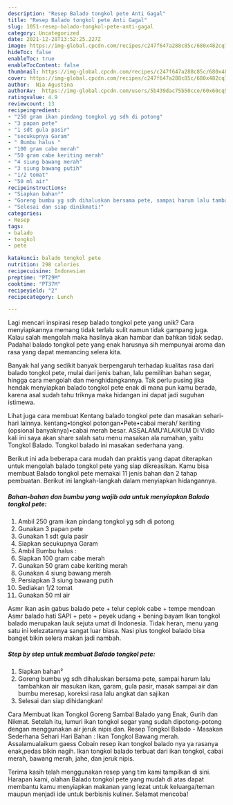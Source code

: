```yaml
---
description: "Resep Balado tongkol pete Anti Gagal"
title: "Resep Balado tongkol pete Anti Gagal"
slug: 1051-resep-balado-tongkol-pete-anti-gagal
category: Uncategorized
date: 2021-12-28T13:52:25.227Z
image: https://img-global.cpcdn.com/recipes/c247f647a288c85c/680x482cq70/balado-tongkol-pete-foto-resep-utama.jpg
hideToc: false
enableToc: true
enableTocContent: false
thumbnail: https://img-global.cpcdn.com/recipes/c247f647a288c85c/680x482cq70/balado-tongkol-pete-foto-resep-utama.jpg
cover: https://img-global.cpcdn.com/recipes/c247f647a288c85c/680x482cq70/balado-tongkol-pete-foto-resep-utama.jpg
author:  Nia Agustina
authorAv:  https://img-global.cpcdn.com/users/5b439dac75b50cce/60x60cq50/avatar.jpg
ratingvalue: 4.9
reviewcount: 13
recipeingredient:
- "250 gram ikan pindang tongkol yg sdh di potong"
- "3 papan pete"
- "1 sdt gula pasir"
- "secukupnya Garam"
- " Bumbu halus "
- "100 gram cabe merah"
- "50 gram cabe keriting merah"
- "4 siung bawang merah"
- "3 siung bawang putih"
- "1/2 tomat"
- "50 ml air"
recipeinstructions:
- "Siapkan bahan²"
- "Goreng bumbu yg sdh dihaluskan bersama pete, sampai harum lalu tambahkan air masukan ikan, garam, gula pasir, masak sampai air dan bumbu meresap, koreksi rasa lalu angkat dan sajikan"
- "Selesai dan siap dinikmati!"
categories:
- Resep
tags:
- balado
- tongkol
- pete

katakunci: balado tongkol pete 
nutrition: 298 calories
recipecuisine: Indonesian
preptime: "PT29M"
cooktime: "PT37M"
recipeyield: "2"
recipecategory: Lunch

---
```



Lagi mencari inspirasi resep balado tongkol pete yang unik? Cara menyiapkannya memang tidak terlalu sulit namun tidak gampang juga. Kalau salah mengolah maka hasilnya akan hambar dan bahkan tidak sedap. Padahal balado tongkol pete yang enak harusnya sih mempunyai aroma dan rasa yang dapat memancing selera kita.


Banyak hal yang sedikit banyak berpengaruh terhadap kualitas rasa dari balado tongkol pete, mulai dari jenis bahan, lalu pemilihan bahan segar, hingga cara mengolah dan menghidangkannya. Tak perlu pusing jika hendak menyiapkan balado tongkol pete enak di mana pun kamu berada, karena asal sudah tahu triknya maka hidangan ini dapat jadi suguhan istimewa.

Lihat juga cara membuat Kentang balado tongkol pete dan masakan sehari-hari lainnya. kentang•tongkol potongan•Pete•cabai merah/ keriting (opsional banyaknya)•cabai merah besar. ASSALAMU&#39;ALAIKUM Di Vidio kali ini saya akan share salah satu menu masakan ala rumahan, yaitu Tongkol Balado. Tongkol balado ini masakan sederhana yang.


Berikut ini ada beberapa cara mudah dan praktis yang dapat diterapkan untuk mengolah balado tongkol pete yang siap dikreasikan. Kamu bisa membuat Balado tongkol pete memakai 11 jenis bahan dan 2 tahap pembuatan. Berikut ini langkah-langkah dalam menyiapkan hidangannya.

<!--inarticleads1-->

##### Bahan-bahan dan bumbu yang wajib ada untuk menyiapkan Balado tongkol pete:

1. Ambil 250 gram ikan pindang tongkol yg sdh di potong
1. Gunakan 3 papan pete
1. Gunakan 1 sdt gula pasir
1. Siapkan secukupnya Garam
1. Ambil  Bumbu halus :
1. Siapkan 100 gram cabe merah
1. Gunakan 50 gram cabe keriting merah
1. Gunakan 4 siung bawang merah
1. Persiapkan 3 siung bawang putih
1. Sediakan 1/2 tomat
1. Gunakan 50 ml air


Asmr ikan asin gabus balado pete + telur ceplok cabe + tempe mendoan Asmr balado hati SAPI + pete + peyek udang + bening bayam Ikan tongkol balado merupakan lauk sejuta umat di Indonesia. Tidak heran, menu yang satu ini kelezatannya sangat luar biasa. Nasi plus tongkol balado bisa banget bikin selera makan jadi nambah. 

<!--inarticleads2-->

##### Step by step untuk membuat Balado tongkol pete:

1. Siapkan bahan²
1. Goreng bumbu yg sdh dihaluskan bersama pete, sampai harum lalu tambahkan air masukan ikan, garam, gula pasir, masak sampai air dan bumbu meresap, koreksi rasa lalu angkat dan sajikan
1. Selesai dan siap dihidangkan!

Cara Membuat Ikan Tongkol Goreng Sambal Balado yang Enak, Gurih dan Nikmat. Setelah itu, lumuri ikan tongkol segar yang sudah dipotong-potong dengan menggunakan air jeruk nipis dan. Resep Tongkol Balado - Masakan Sederhana Sehari Hari Bahan : Ikan Tongkol Bawang merah. Assalamualaikum gaess Cobain resep ikan tongkol balado nya ya rasanya enak,pedas bikin nagih. Ikan tongkol balado terbuat dari ikan tongkol, cabai merah, bawang merah, jahe, dan jeruk nipis. 

Terima kasih telah menggunakan resep yang tim kami tampilkan di sini. Harapan kami, olahan Balado tongkol pete yang mudah di atas dapat membantu kamu menyiapkan makanan yang lezat untuk keluarga/teman maupun menjadi ide untuk berbisnis kuliner. Selamat mencoba!
